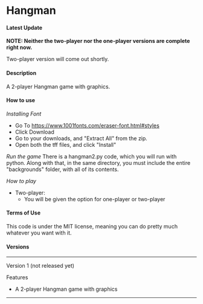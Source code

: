 # Hangman

#### Latest Update

**NOTE: Neither the two-player nor the one-player versions are complete right now.**

Two-player version will come out shortly.

#### Description

A 2-player Hangman game with graphics.

#### How to use

*Installing Font*
* Go To https://www.1001fonts.com/eraser-font.html#styles
* Click Download
* Go to your downloads, and "Extract All" from the zip.
* Open both the tff files, and click "Install"

*Run the game*
There is a hangman2.py code, which you will run with python. Along with that, in the same directory, you must include the entire "backgrounds" folder, with all of its contents.

*How to play*
* Two-player:
  * You will be given the option for one-player or two-player

#### Terms of Use

This code is under the MIT license, meaning you can do pretty much whatever you want with it.

#### Versions

----------------------
Version 1 (not released yet) 

Features
* A 2-player Hangman game with graphics
----------------------